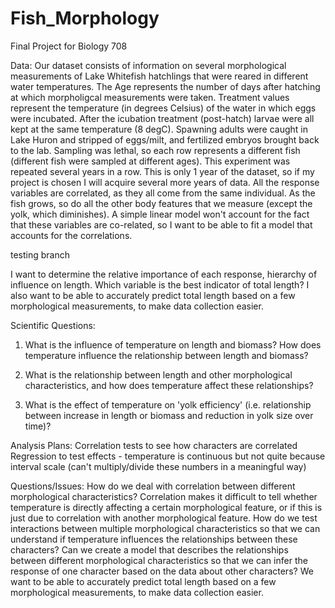 # Fish_Morphology
Final Project for Biology 708

Data:
Our dataset consists of information on several morphological measurements of Lake Whitefish hatchlings that were reared in different water temperatures. The Age represents the number of days after hatching at which morpholigcal measurements were taken. Treatment values represent the temperature (in degrees Celsius) of the water in which eggs were incubated. After the icubation treatment (post-hatch) larvae were all kept at the same temperature (8 degC). Spawning adults were caught in Lake Huron and stripped of eggs/milt, and fertilized embryos brought back to the lab. Sampling was lethal, so each row represents a different fish (different fish were sampled at different ages). This experiment was repeated several years in a row. This is only 1 year of the dataset, so if my project is chosen I will acquire several more years of data. All the response variables are correlated, as they all come from the same individual. As the fish grows, so do all the other body features that we measure (except the yolk, which diminishes). A simple linear model won't account for the fact that these variables are co-related, so I want to be able to fit a model that accounts for the correlations. 

testing branch

I want to determine the relative importance of each response, hierarchy of influence on length. Which variable is the best indicator of total length? I also want to be able to accurately predict total length based on a few morphological measurements, to make data collection easier.

Scientific Questions:
1. What is the influence of temperature on length and biomass? How does temperature influence the relationship between length and biomass?

2. What is the relationship between length and other morphological characteristics, and how does temperature affect these relationships?

3. What is the effect of temperature on 'yolk efficiency' (i.e. relationship between increase in length or biomass and reduction in yolk size over time)?

Analysis Plans:
Correlation tests to see how characters are correlated
Regression to test effects - temperature is continuous but not quite because interval scale (can't multiply/divide these numbers in a meaningful way)

Questions/Issues:
How do we deal with correlation between different morphological characteristics? Correlation makes it difficult to tell whether temperature is directly affecting a certain morphological feature, or if this is just due to correlation with another morphological feature.
How do we test interactions between multiple morphological characteristics so that we can understand if temperature influences the relationships between these characters?
Can we create a model that describes the relationships between different morphological characteristics so that we can infer the response of one character based on the data about other characters? We want to be able to accurately predict total length based on a few morphological measurements, to make data collection easier.



